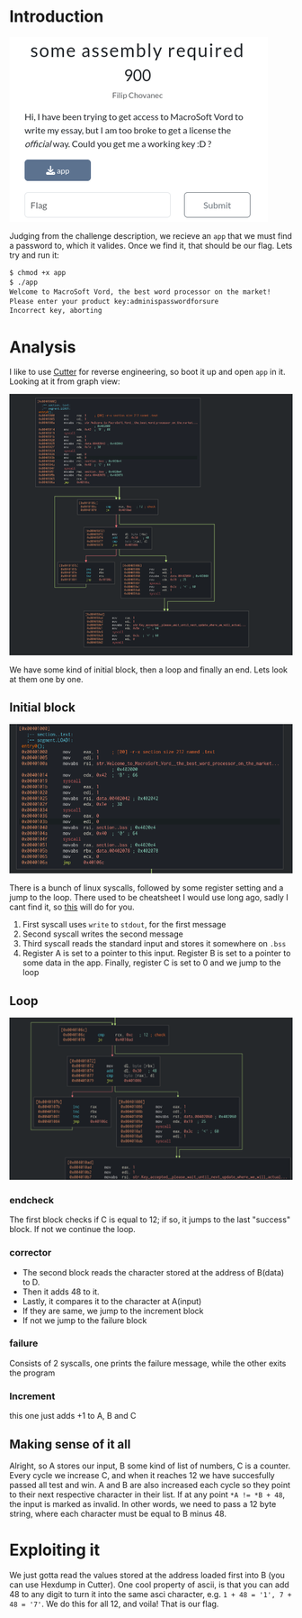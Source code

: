 # Introduction
![alt text](image.png)

Judging from the challenge description, we recieve an `app` that we must find a password to, which it valides. Once we find it, that should be our flag. Lets try and run it:

```sh
$ chmod +x app
$ ./app 
Welcome to MacroSoft Vord, the best word processor on the market!
Please enter your product key:adminispasswordforsure
Incorrect key, aborting
```

# Analysis
I like to use [Cutter](https://cutter.re/) for reverse engineering, so boot it up and open `app` in it. Looking at it from graph view:

![alt text](image-1.png)

We have some kind of initial block, then a loop and finally an end. Lets look at them one by one.

## Initial block
![alt text](image-2.png)

There is a bunch of linux syscalls, followed by some register setting and a jump to the loop. There used to be cheatsheet I would use long ago, sadly I cant find it, so [this](https://thevivekpandey.github.io/posts/2017-09-25-linux-system-calls.html) will do for you.

1. First syscall uses `write` to `stdout`, for the first message
2. Second syscall writes the second message
3. Third syscall reads the standard input and stores it somewhere on `.bss`
4. Register A is set to a pointer to this input. Register B is set to a pointer to some data in the app. Finally, register C is set to 0 and we jump to the loop

## Loop
![alt text](image-3.png)

### endcheck
The first block checks if C is equal to 12; if so, it jumps to the last "success" block. If not we continue the loop.

### corrector
- The second block reads the character stored at the address of B(data) to D. 
- Then it adds 48 to it. 
- Lastly, it compares it to the character at A(input)
- If they are same, we jump to the increment block
- If not we jump to the failure block

### failure
Consists of 2 syscalls, one prints the failure message, while the other exits the program

### Increment
this one just adds +1 to A, B and C


## Making sense of it all

Alright, so A stores our input, B some kind of list of numbers, C is a counter. Every cycle we increase C, and when it reaches 12 we have succesfully passed all test and win. A and B are also increased each cycle so they point to their next respective character in their list. If at any point `*A != *B + 48`, the input is marked as invalid. In other words, we need to pass a 12 byte string, where each character must be equal to B minus 48. 

# Exploiting it
We just gotta read the values stored at the address loaded first into B (you can use Hexdump in Cutter). One cool property of ascii, is that you can add 48 to any digit to turn it into the same asci character, e.g. `1 + 48 = '1', 7 + 48 = '7'`. We do this for all 12, and voila! That is our flag.